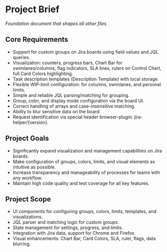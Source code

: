 # Project Brief

*Foundation document that shapes all other files*

## Core Requirements
- Support for custom groups on Jira boards using field values and JQL queries.
- Visualization: counters, progress bars, Chart Bar for swimlanes/columns, flag indicators, SLA lines, rulers on Control Chart, full Card Colors highlighting.
- Task description templates (Description Template) with local storage.
- Flexible WIP-limit configuration: for columns, swimlanes, and personal limits.
- Simple and reliable JQL parsing/matching for grouping.
- Group, color, and display mode configuration via the board UI.
- Correct handling of arrays and case-insensitive matching.
- Ability to blur sensitive data on the board.
- Request identification via special header browser-plugin: jira-helper/{version}.

## Project Goals
- Significantly expand visualization and management capabilities on Jira boards.
- Make configuration of groups, colors, limits, and visual elements as intuitive as possible.
- Increase transparency and manageability of processes for teams with any workflow.
- Maintain high code quality and test coverage for all key features.

## Project Scope
- UI components for configuring groups, colors, limits, templates, and visualizations.
- JQL parser and matching logic for custom groups.
- State management for settings, progress, and limits.
- Integration with Jira data, support for Chrome and Firefox.
- Visual enhancements: Chart Bar, Card Colors, SLA, ruler, flags, data blurring.
